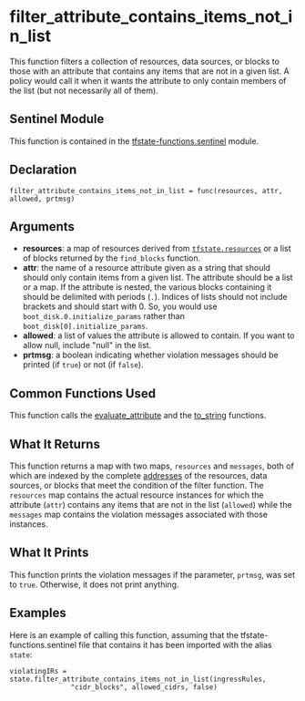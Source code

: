 # filter_attribute_contains_items_not_in_list
This function filters a collection of resources, data sources, or blocks to those with an attribute that contains any items that are not in a given list. A policy would call it when it wants the attribute to only contain members of the list (but not necessarily all of them).

## Sentinel Module
This function is contained in the [tfstate-functions.sentinel](../tfstate-functions.sentinel) module.

## Declaration
`filter_attribute_contains_items_not_in_list = func(resources, attr, allowed, prtmsg)`

## Arguments
* **resources**: a map of resources derived from [`tfstate.resources`](https://www.terraform.io/docs/cloud/sentinel/import/tfstate-v2.html#the-resources-collection) or a list of blocks returned by the `find_blocks` function.
* **attr**: the name of a resource attribute given as a string that should should only contain items from a given list. The attribute should be a list or a map. If the attribute is nested, the various blocks containing it should be delimited with periods (`.`). Indices of lists should not include brackets and should start with 0. So, you would use `boot_disk.0.initialize_params` rather than `boot_disk[0].initialize_params`.
* **allowed**: a list of values the attribute is allowed to contain. If you want to allow null, include "null" in the list.
* **prtmsg**: a boolean indicating whether violation messages should be printed (if `true`) or not (if `false`).

## Common Functions Used
This function calls the [evaluate_attribute](./evaluate_attribute.md) and the [to_string](./to_string.md) functions.

## What It Returns
This function returns a map with two maps, `resources` and `messages`, both of which are indexed by the complete [addresses](https://www.terraform.io/docs/internals/resource-addressing.html) of the resources, data sources, or blocks that meet the condition of the filter function. The `resources` map contains the actual resource instances for which the attribute (`attr`) contains any items that are not in the list (`allowed`) while the `messages` map contains the violation messages associated with those instances.

## What It Prints
This function prints the violation messages if the parameter, `prtmsg`, was set to `true`. Otherwise, it does not print anything.

## Examples
Here is an example of calling this function, assuming that the tfstate-functions.sentinel file that contains it has been imported with the alias `state`:
```
violatingIRs = state.filter_attribute_contains_items_not_in_list(ingressRules,
               "cidr_blocks", allowed_cidrs, false)
```
